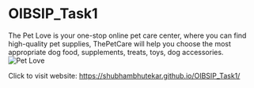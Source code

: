 # OIBSIP_Task1
The Pet Love is your one-stop online pet care center, where you can find high-quality pet supplies, ThePetCare will help you choose the most appropriate dog food, supplements, treats, toys, dog accessories.
![Pet Love](https://user-images.githubusercontent.com/109847442/180999886-b8aadfac-b50e-4b10-b985-01e529b30e0d.PNG)

Click to visit website: https://shubhambhutekar.github.io/OIBSIP_Task1/
